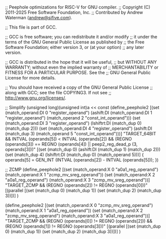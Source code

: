 ;; Peephole optimizations for RISC-V for GNU compiler.
;; Copyright (C) 2011-2025 Free Software Foundation, Inc.
;; Contributed by Andrew Waterman (andrew@sifive.com).

;; This file is part of GCC.

;; GCC is free software; you can redistribute it and/or modify
;; it under the terms of the GNU General Public License as published by
;; the Free Software Foundation; either version 3, or (at your option)
;; any later version.

;; GCC is distributed in the hope that it will be useful,
;; but WITHOUT ANY WARRANTY; without even the implied warranty of
;; MERCHANTABILITY or FITNESS FOR A PARTICULAR PURPOSE.  See the
;; GNU General Public License for more details.

;; You should have received a copy of the GNU General Public License
;; along with GCC; see the file COPYING3.  If not see
;; <http://www.gnu.org/licenses/>.

;; Simplify (unsigned long)(unsigned int)a << const
(define_peephole2
  [(set (match_operand:DI 0 "register_operand")
	(ashift:DI (match_operand:DI 1 "register_operand")
		   (match_operand 2 "const_int_operand")))
   (set (match_operand:DI 3 "register_operand")
	(lshiftrt:DI (match_dup 0) (match_dup 2)))
   (set (match_operand:DI 4 "register_operand")
	(ashift:DI (match_dup 3) (match_operand 5 "const_int_operand")))]
  "TARGET_64BIT
   && INTVAL (operands[5]) < INTVAL (operands[2])
   && (REGNO (operands[3]) == REGNO (operands[4])
       || peep2_reg_dead_p (3, operands[3]))"
  [(set (match_dup 0)
	(ashift:DI (match_dup 1) (match_dup 2)))
   (set (match_dup 4)
	(lshiftrt:DI (match_dup 0) (match_operand 5)))]
{
  operands[5] = GEN_INT (INTVAL (operands[2]) - INTVAL (operands[5]));
})

;; ZCMP
(define_peephole2
  [(set (match_operand:X 0 "a0a1_reg_operand")
        (match_operand:X 1 "zcmp_mv_sreg_operand"))
   (set (match_operand:X 2 "a0a1_reg_operand")
        (match_operand:X 3 "zcmp_mv_sreg_operand"))]
  "TARGET_ZCMP
   && (REGNO (operands[2]) != REGNO (operands[0]))"
  [(parallel [(set (match_dup 0)
                   (match_dup 1))
              (set (match_dup 2)
                   (match_dup 3))])]
)

(define_peephole2
  [(set (match_operand:X 0 "zcmp_mv_sreg_operand")
        (match_operand:X 1 "a0a1_reg_operand"))
   (set (match_operand:X 2 "zcmp_mv_sreg_operand")
        (match_operand:X 3 "a0a1_reg_operand"))]
  "TARGET_ZCMP
   && (REGNO (operands[0]) != REGNO (operands[2]))
   && (REGNO (operands[1]) != REGNO (operands[3]))"
  [(parallel [(set (match_dup 0)
                   (match_dup 1))
              (set (match_dup 2)
                   (match_dup 3))])]
)
